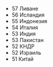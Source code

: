 *   57  Ливане
*   56  Исландия
*   55  Индонезия
*   54  Италия
*   53  Индия
*   53  Пакистан
*   52  КНДР
*   52  Израиль
*   51  Китай
